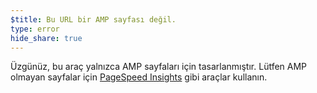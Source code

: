 ```yaml
---
$title: Bu URL bir AMP sayfası değil.
type: error
hide_share: true
---
```


Üzgünüz, bu araç yalnızca AMP sayfaları için tasarlanmıştır. Lütfen AMP olmayan sayfalar için [PageSpeed Insights](https://developers.google.com/speed/pagespeed/insights/?hl=tr) gibi araçlar kullanın.
